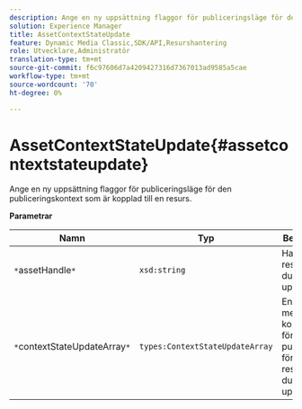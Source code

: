 ```yaml
---
description: Ange en ny uppsättning flaggor för publiceringsläge för den publiceringskontext som är kopplad till en resurs.
solution: Experience Manager
title: AssetContextStateUpdate
feature: Dynamic Media Classic,SDK/API,Resurshantering
role: Utvecklare,Administratör
translation-type: tm+mt
source-git-commit: f6c97606d7a4209427316d7367013ad9585a5cae
workflow-type: tm+mt
source-wordcount: '70'
ht-degree: 0%

---
```



# AssetContextStateUpdate{#assetcontextstateupdate}

Ange en ny uppsättning flaggor för publiceringsläge för den publiceringskontext som är kopplad till en resurs.

**Parametrar**

| Namn | Typ | Beskrivning |
|---|---|---|
| `*`assetHandle`*` | `xsd:string` | Hantera den resurs som du vill uppdatera. |
| `*`contextStateUpdateArray`*` | `types:ContextStateUpdateArray` | En array med kontaktlägen för publicering för den resurs som du vill uppdatera. |

